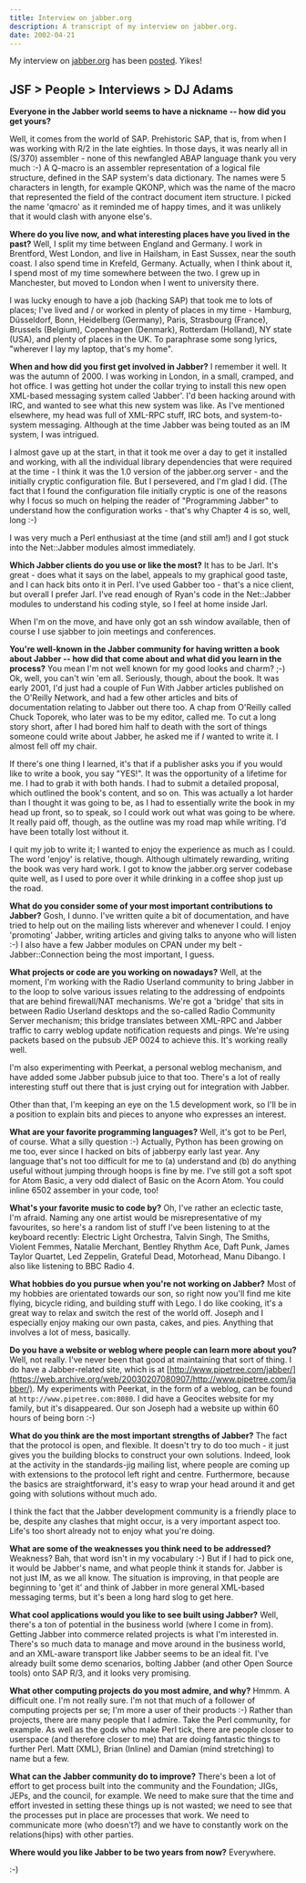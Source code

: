 ```yaml
---
title: Interview on jabber.org
description: A transcript of my interview on jabber.org.
date: 2002-04-21
---
```

My interview on [jabber.org](http://www.jabber.org/) has been [posted](https://web.archive.org/web/20020804053617/http://www.jabber.org/people/interviews/dj.html). Yikes!

## JSF > People > Interviews > DJ Adams

**Everyone in the Jabber world seems to have a nickname -- how did you get yours?**

Well, it comes from the world of SAP. Prehistoric SAP, that is, from when I was working with R/2 in the late eighties. In those days, it was nearly all in (S/370) assembler - none of this newfangled ABAP language thank you very much :-) A Q-macro is an assembler representation of a logical file structure, defined in the SAP system's data dictionary. The names were 5 characters in length, for example QKONP, which was the name of the macro that represented the field of the contract document item structure. I picked the name 'qmacro' as it reminded me of happy times, and it was unlikely that it would clash with anyone else's.

**Where do you live now, and what interesting places have you lived in the past?**
Well, I split my time between England and Germany. I work in Brentford, West London, and live in Hailsham, in East Sussex, near the south coast. I also spend time in Krefeld, Germany. Actually, when I think about it, I spend most of my time somewhere between the two. I grew up in Manchester, but moved to London when I went to university there.

I was lucky enough to have a job (hacking SAP) that took me to lots of places; I've lived and / or worked in plenty of places in my time - Hamburg, Düsseldorf, Bonn, Heidelberg (Germany), Paris, Strasbourg (France), Brussels (Belgium), Copenhagen (Denmark), Rotterdam (Holland), NY state (USA), and plenty of places in the UK. To paraphrase some song lyrics, "wherever I lay my laptop, that's my home".

**When and how did you first get involved in Jabber?**
I remember it well. It was the autumn of 2000. I was working in London, in a small, cramped, and hot office. I was getting hot under the collar trying to install this new open XML-based messaging system called 'Jabber'. I'd been hacking around with IRC, and wanted to see what this new system was like. As I've mentioned elsewhere, my head was full of XML-RPC stuff, IRC bots, and system-to-system messaging. Although at the time Jabber was being touted as an IM system, I was intrigued.

I almost gave up at the start, in that it took me over a day to get it installed and working, with all the individual library dependencies that were required at the time - I think it was the 1.0 version of the jabber.org server - and the initially cryptic configuration file. But I persevered, and I'm glad I did. (The fact that I found the configuration file initially cryptic is one of the reasons why I focus so much on helping the reader of "Programming Jabber" to understand how the configuration works - that's why Chapter 4 is so, well, long :-)

I was very much a Perl enthusiast at the time (and still am!) and I got stuck into the Net::Jabber modules almost immediately.

**Which Jabber clients do you use or like the most?**
It has to be Jarl. It's great - does what it says on the label, appeals to my graphical good taste, and I can hack bits onto it in Perl. I've used Gabber too - that's a nice client, but overall I prefer Jarl. I've read enough of Ryan's code in the Net::Jabber modules to understand his coding style, so I feel at home inside Jarl.

When I'm on the move, and have only got an ssh window available, then of course I use sjabber to join meetings and conferences.

**You're well-known in the Jabber community for having written a book about Jabber -- how did that come about and what did you learn in the process?**
You mean I'm not well known for my good looks and charm? ;-) Ok, well, you can't win 'em all. Seriously, though, about the book. It was early 2001, I'd just had a couple of Fun With Jabber articles published on the O'Reilly Network, and had a few other articles and bits of documentation relating to Jabber out there too. A chap from O'Reilly called Chuck Toporek, who later was to be my editor, called me. To cut a long story short, after I had bored him half to death with the sort of things someone could write about Jabber, he asked me if _I_ wanted to write it. I almost fell off my chair.

If there's one thing I learned, it's that if a publisher asks you if you would like to write a book, you say "YES!". It was the opportunity of a lifetime for me. I had to grab it with both hands. I had to submit a detailed proposal, which outlined the book's content, and so on. This was actually a lot harder than I thought it was going to be, as I had to essentially write the book in my head up front, so to speak, so I could work out what was going to be where. It really paid off, though, as the outline was my road map while writing. I'd have been totally lost without it.

I quit my job to write it; I wanted to enjoy the experience as much as I could. The word 'enjoy' is relative, though. Although ultimately rewarding, writing the book was very hard work. I got to know the jabber.org server codebase quite well, as I used to pore over it while drinking in a coffee shop just up the road.

**What do you consider some of your most important contributions to Jabber?**
Gosh, I dunno. I've written quite a bit of documentation, and have tried to help out on the mailing lists wherever and whenever I could. I enjoy 'promoting' Jabber, writing articles and giving talks to anyone who will listen :-) I also have a few Jabber modules on CPAN under my belt - Jabber::Connection being the most important, I guess.

**What projects or code are you working on nowadays?**
Well, at the moment, I'm working with the Radio Userland community to bring Jabber in to the loop to solve various issues relating to the addressing of endpoints that are behind firewall/NAT mechanisms. We're got a 'bridge' that sits in between Radio Userland desktops and the so-called Radio Community Server mechanism; this bridge translates between XML-RPC and Jabber traffic to carry weblog update notification requests and pings. We're using packets based on the pubsub JEP 0024 to achieve this. It's working really well.

I'm also experimenting with Peerkat, a personal weblog mechanism, and have added some Jabber pubsub juice to that too. There's a lot of really interesting stuff out there that is just crying out for integration with Jabber.

Other than that, I'm keeping an eye on the 1.5 development work, so I'll be in a position to explain bits and pieces to anyone who expresses an interest.

**What are your favorite programming languages?**
Well, it's got to be Perl, of course. What a silly question :-) Actually, Python has been growing on me too, ever since I hacked on bits of jabberpy early last year. Any language that's not too difficult for me to (a) understand and (b) do anything useful without jumping through hoops is fine by me. I've still got a soft spot for Atom Basic, a very odd dialect of Basic on the Acorn Atom. You could inline 6502 assember in your code, too!

**What's your favorite music to code by?**
Oh, I've rather an eclectic taste, I'm afraid. Naming any one artist would be misrepresentative of my favourites, so here's a random list of stuff I've been listening to at the keyboard recently: Electric Light Orchestra, Talvin Singh, The Smiths, Violent Femmes, Natalie Merchant, Bentley Rhythm Ace, Daft Punk, James Taylor Quartet, Led Zeppelin, Grateful Dead, Motorhead, Manu Dibango. I also like listening to BBC Radio 4.

**What hobbies do you pursue when you're not working on Jabber?**
Most of my hobbies are orientated towards our son, so right now you'll find me kite flying, bicycle riding, and building stuff with Lego. I do like cooking, it's a great way to relax and switch the rest of the world off. Joseph and I especially enjoy making our own pasta, cakes, and pies. Anything that involves a lot of mess, basically.

**Do you have a website or weblog where people can learn more about you?**
Well, not really. I've never been that good at maintaining that sort of thing. I do have a Jabber-related site, which is at [http://www.pipetree.com/jabber/](https://web.archive.org/web/20030207080907/http://www.pipetree.com/jabber/). My experiments with Peerkat, in the form of a weblog, can be found at `http://www.pipetree.com:8080`. I did have a Geocites website for my family, but it's disappeared. Our son Joseph had a website up within 60 hours of being born :-)

**What do you think are the most important strengths of Jabber?**
The fact that the protocol is open, and flexible. It doesn't try to do too much - it just gives you the building blocks to construct your own solutions. Indeed, look at the activity in the standards-jig mailing list, where people are coming up with extensions to the protocol left right and centre. Furthermore, because the basics are straightforward, it's easy to wrap your head around it and get going with solutions without much ado.

I think the fact that the Jabber development community is a friendly place to be, despite any clashes that might occur, is a very important aspect too. Life's too short already not to enjoy what you're doing.

**What are some of the weaknesses you think need to be addressed?**
Weakness? Bah, that word isn't in my vocabulary :-) But if I had to pick one, it would be Jabber's name, and what people think it stands for. Jabber is not just IM, as we all know. The situation is improving, in that people are beginning to 'get it' and think of Jabber in more general XML-based messaging terms, but it's been a long hard slog to get here.

**What cool applications would you like to see built using Jabber?**
Well, there's a ton of potential in the business world (where I come in from). Getting Jabber into commerce related projects is what I'm interested in. There's so much data to manage and move around in the business world, and an XML-aware transport like Jabber seems to be an ideal fit. I've already built some demo scenarios, bolting Jabber (and other Open Source tools) onto SAP R/3, and it looks very promising.

**What other computing projects do you most admire, and why?**
Hmmm. A difficult one. I'm not really sure. I'm not that much of a follower of computing projects per se; I'm more a user of their products :-) Rather than projects, there are many people that I admire. Take the Perl community, for example. As well as the gods who make Perl tick, there are people closer to userspace (and therefore closer to me) that are doing fantastic things to further Perl. Matt (XML), Brian (Inline) and Damian (mind stretching) to name but a few.

**What can the Jabber community do to improve?**
There's been a lot of effort to get process built into the community and the Foundation; JIGs, JEPs, and the council, for example. We need to make sure that the time and effort invested in setting these things up is not wasted; we need to see that the processes put in place are processes that work. We need to communicate more (who doesn't?) and we have to constantly work on the relations(hips) with other parties.

**Where would you like Jabber to be two years from now?**
Everywhere.

:-)
